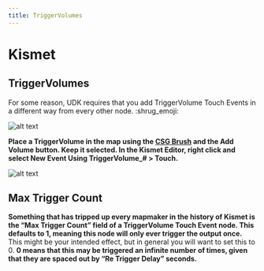 ```yaml
---
title: TriggerVolumes
---
```

# Kismet

## TriggerVolumes

For some reason, UDK requires that you add TriggerVolume Touch Events in a different way from every other node. :shrug_emoji:

![alt text](~@images/kismet/guide/image184.png "Hello TriggerVolume")

**Place a TriggerVolume in the map using the [CSG Brush](../udk/01_csg) and the Add Volume button. Keep it selected. In the Kismet Editor, right click and select New Event Using TriggerVolume_# > Touch.**

![alt text](~@images/kismet/guide/image236.png "Hello Pain")

## Max Trigger Count <Badge text="important" type="tip"/>

**Something that has tripped up every mapmaker in the history of Kismet is the “Max Trigger Count” field of a TriggerVolume Touch Event node. This defaults to 1, meaning this node will only ever trigger the output once.** This might be your intended effect, but in general you will want to set this to 0. **0 means that this may be triggered an infinite number of times, given that they are spaced out by “Re Trigger Delay” seconds.**